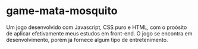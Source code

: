 # game-mata-mosquito
 Um jogo desenvolvido com Javascript, CSS puro e HTML, com o proósito de aplicar efetivamente meus estudos em front-end. O jogo se encontra em desenvolvimento, porém já fornece algum tipo de entretenimento.
